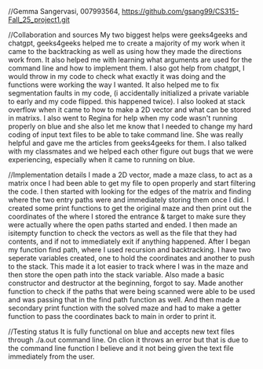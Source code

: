 //Gemma Sangervasi, 007993564, https://github.com/gsang99/CS315-Fall_25_project1.git

//Collaboration and sources
My two biggest helps were geeks4geeks and chatgpt, geeks4geeks helped me to create a majority of my work when it came to the backtracking as well as using how they made the directions work from. It also helped me
with learning what arguments are used for the command line and how to implement them. I also got help from chatgpt, I would throw in my code to check what exactly it was doing and the functions were working the way
I wanted. It also helped me to fix segmentation faults in my code, (i accidentally initialized a private variable to early and my code flipped. this happened twice). I also looked at stack overflow when it came to 
how to make a 2D vector and what can be stored in matrixs. I also went to Regina for help when my code wasn't running properly on blue and she also let me know that I needed to change my hard coding of input text 
files to be able to take command line. She was really helpful and gave me the articles from geeks4geeks for them. I also talked with my classmates and we helped each other figure out bugs that we were experiencing,
especially when it came to running on blue. 

//Implementation details
I made a 2D vector, made a maze class, to act as a matrix once I had been able to get my file to open properly and start filtering the code. I then started with looking for the edges of the matrix and finding where
the two entry paths were and immediately storing them once I did. I created some print functions to get the original maze and then print out the coordinates of the where I stored the entrance & target to make sure
they were actually where the open paths started and ended. I then made an isitempty function to check the vectors as well as the file that they had contents, and if not to immediately exit if anything happened.
After I began my function find path, where I used recursion and backtracking. I have two seperate variables created, one to hold the coordinates and another to push to the stack. This made it a lot easier to track 
where I was in the maze and then store the open path into the stack variable. Also made a basic constructor and destructor at the beginning, forgot to say. Made another function to check if the paths that were being
scanned were able to be used and was passing that in the find path function as well. And then made a secondary print function with the solved maze and had to make a getter function to pass the coordinates back to main
in order to print it. 

//Testing status
It is fully functional on blue and accepts new text files through ./a.out command line. On clion it throws an error but that is due to the command line function I believe and it not being given the text file
immediately from the user. 
